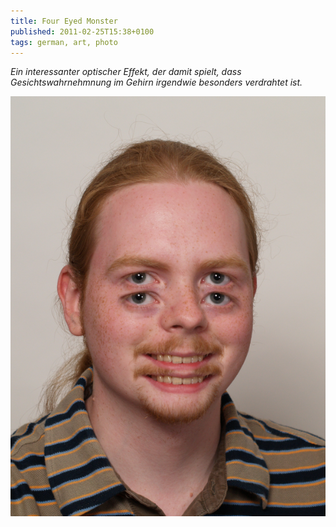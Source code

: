 ```yaml
---
title: Four Eyed Monster
published: 2011-02-25T15:38+0100
tags: german, art, photo
---
```


*Ein interessanter optischer Effekt, der damit spielt, dass Gesichtswahrnehmnung im Gehirn irgendwie besonders verdrahtet ist.*

![Four Eyed Monster](four-eyed-monster.png)
